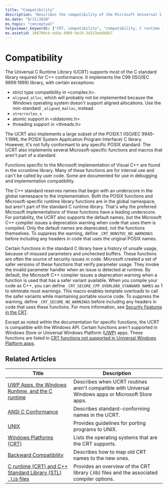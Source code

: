 ```yaml
---
title: "Compatibility"
description: "Describes the compatibility of the Microsoft Universal C runtime library (UCRT) with the Standard C library, POSIX, the Safe CRT, and Store apps."
ms.date: "9/11/2020"
ms.topic: "conceptual"
helpviewer_keywords: ["CRT, compatibility", "compatibility, C runtime libraries", "compatibility"]
ms.assetid: 346709cb-edda-4909-9a19-3d253eddb6b7
---
```

# Compatibility

The Universal C Runtime Library (UCRT) supports most of the C standard library required for C++ conformance. It implements the C99 (ISO/IEC 9899:1999) library, with certain exceptions:

- strict type compatibility in \<complex.h>.
- `aligned_alloc`, which will probably not be implemented because the Windows operating system doesn't support aligned allocations. Use the non-standard `_aligned_malloc`, instead.
- `strerrorlen_s`
- atomic support in \<stdatomic.h>
- threading support in \<threads.h>

The UCRT also implements a large subset of the POSIX.1 (ISO/IEC 9945-1:1996, the POSIX System Application Program Interface) C library. However, it's not fully conformant to any specific POSIX standard. The UCRT also implements several Microsoft-specific functions and macros that aren't part of a standard.

Functions specific to the Microsoft implementation of Visual C++ are found in the vcruntime library.  Many of these functions are for internal use and can't be called by user code. Some are documented for use in debugging and implementation compatibility.

The C++ standard reserves names that begin with an underscore in the global namespace to the implementation. Both the POSIX functions and Microsoft-specific runtime library functions are in the global namespace, but aren't part of the standard C runtime library. That's why the preferred Microsoft implementations of these functions have a leading underscore. For portability, the UCRT also supports the default names, but the Microsoft C++ compiler issues a deprecation warning when code that uses them is compiled. Only the default names are deprecated, not the functions themselves. To suppress the warning, define `_CRT_NONSTDC_NO_WARNINGS` before including any headers in code that uses the original POSIX names.

Certain functions in the standard C library have a history of unsafe usage, because of misused parameters and unchecked buffers. These functions are often the source of security issues in code. Microsoft created a set of safer versions of these functions that verify parameter usage. They invoke the invalid parameter handler when an issue is detected at runtime.  By default, the Microsoft C++ compiler issues a deprecation warning when a function is used that has a safer variant available. When you compile your code as C++, you can define `_CRT_SECURE_CPP_OVERLOAD_STANDARD_NAMES` as 1 to eliminate most warnings. This macro enables template overloads to call the safer variants while maintaining portable source code. To suppress the warning, define `_CRT_SECURE_NO_WARNINGS` before including any headers in code that uses these functions. For more information, see [Security Features in the CRT](../c-runtime-library/security-features-in-the-crt.md).

Except as noted within the documentation for specific functions, the UCRT is compatible with the Windows API.  Certain functions aren't supported in Windows Store or Universal Windows Platform ([UWP](/uwp)) apps. These functions are listed in [CRT functions not supported in Universal Windows Platform apps](../cppcx/crt-functions-not-supported-in-universal-windows-platform-apps.md).

## Related Articles

|Title|Description|
|-----------|-----------------|
|[UWP Apps, the Windows Runtime, and the C runtime](../c-runtime-library/windows-store-apps-the-windows-runtime-and-the-c-run-time.md)|Describes when UCRT routines aren't compatible with Universal Windows apps or Microsoft Store apps.|
|[ANSI C Conformance](../c-runtime-library/ansi-c-compliance.md)|Describes standard-conforming names in the UCRT.|
|[UNIX](../c-runtime-library/unix.md)|Provides guidelines for porting programs to UNIX.|
|[Windows Platforms (CRT)](../c-runtime-library/windows-platforms-crt.md)|Lists the operating systems that are the CRT supports.|
|[Backward Compatibility](../c-runtime-library/backward-compatibility.md)|Describes how to map old CRT names to the new ones.|
|[C runtime (CRT) and C++ Standard Library (STL) `.lib` files](../c-runtime-library/crt-library-features.md)|Provides an overview of the CRT library (.lib) files and the associated compiler options.|
